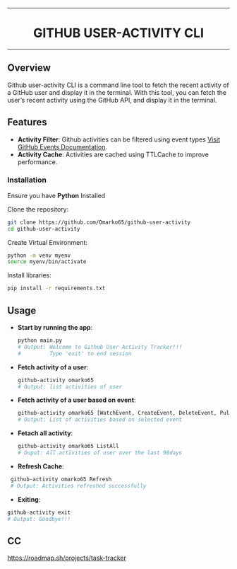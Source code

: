 

---

<div align="center">
    
  # GITHUB USER-ACTIVITY CLI

</div>
  
---

## Overview

Github user-activity CLI is a command line tool to fetch the recent activity of a GitHub user and display it in the terminal. With this tool, you can fetch the user’s recent activity using the GitHub API, and display it in the terminal.
## Features

- **Activity Filter**: Github activities can be filtered using event types [Visit GitHub Events Documentation](https://github.comhttps://docs.github.com/en/rest/using-the-rest-api/github-event-types).
- **Activity Cache**: Activities are cached using TTLCache to improve performance.

###  Installation
  Ensure you have **Python** Installed
  
  Clone the repository:
  

   ```bash
   git clone https://github.com/Omarko65/github-user-activity
   cd github-user-activity
   ```


   Create Virtual Environment:
   ```bash
   python -m venv myenv
   source myenv/bin/activate
  ```

  Install libraries:
  ```bash
  pip install -r requirements.txt
  ```

##  Usage

- **Start by running the app**:

  ```bash
  python main.py
  # Output: Welcome to Github User Activity Tracker!!!
  #         Type 'exit' to end session
  ```

- **Fetch activity of a user**:

  ```bash
  github-activity omarko65 
  # Output: list activities of user
  ```

- **Fetch activity of a user based on event**:

  ```bash
  github-activity omarko65 [WatchEvent, CreateEvent, DeleteEvent, PullRequestEvent, ...]
  # Output: List of activities based on selected event
  ```

- **Fetach all activity**:

  ```bash
  github-activity omarko65 ListAll
  # Ouput: All activities of user over the last 90days
  ```

- **Refresh Cache**:

```bash
 github-activity omarko65 Refresh
 # Output: Activities refreshed successfully
 ```


  - **Exiting**:
  ```bash
  github-activity exit
  # Output: Goodbye!!!
  ```


## CC
https://roadmap.sh/projects/task-tracker
